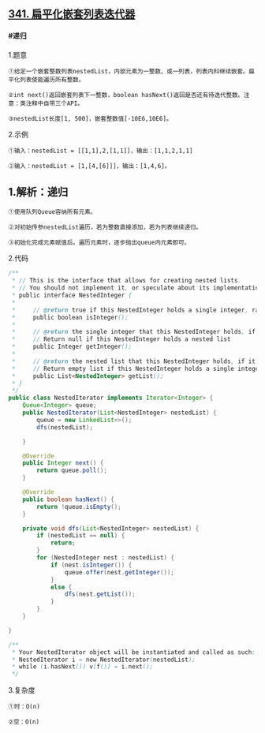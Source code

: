## [341. 扁平化嵌套列表迭代器](https://leetcode.cn/problems/flatten-nested-list-iterator/description/)

#### #递归
1.题意

    ①给定一个嵌套整数列表nestedList，内部元素为一整数、或一列表，列表内科继续嵌套。扁平化列表使能遍历所有整数。

    ②int next()返回嵌套列表下一整数，boolean hasNext()返回是否还有待迭代整数。注意：类注释中自带三个API。

    ③nestedList长度[1, 500]，嵌套整数值[-10E6,10E6]。

2.示例

    ①输入：nestedList = [[1,1],2,[1,1]]，输出：[1,1,2,1,1]

    ②输入：nestedList = [1,[4,[6]]]，输出：[1,4,6]。

## 1.解析：递归

    ①使用队列Queue容纳所有元素。

    ②对初始传参nestedList遍历，若为整数直接添加，若为列表继续递归。

    ③初始化完成元素赋值后。遍历元素时，逐步抛出queue内元素即可。

2.代码
```java
/**
 * // This is the interface that allows for creating nested lists.
 * // You should not implement it, or speculate about its implementation
 * public interface NestedInteger {
 *
 *     // @return true if this NestedInteger holds a single integer, rather than a nested list.
 *     public boolean isInteger();
 *
 *     // @return the single integer that this NestedInteger holds, if it holds a single integer
 *     // Return null if this NestedInteger holds a nested list
 *     public Integer getInteger();
 *
 *     // @return the nested list that this NestedInteger holds, if it holds a nested list
 *     // Return empty list if this NestedInteger holds a single integer
 *     public List<NestedInteger> getList();
 * }
 */
public class NestedIterator implements Iterator<Integer> {
    Queue<Integer> queue;
    public NestedIterator(List<NestedInteger> nestedList) {
        queue = new LinkedList<>();
        dfs(nestedList);

    }

    @Override
    public Integer next() {
        return queue.poll();
    }

    @Override
    public boolean hasNext() {
        return !queue.isEmpty();
    }

    private void dfs(List<NestedInteger> nestedList) {
        if (nestedList == null) {
            return;
        }
        for (NestedInteger nest : nestedList) {
            if (nest.isInteger()) {
                queue.offer(nest.getInteger());
            }
            else {
                dfs(nest.getList());
            }
        }
    }

}

/**
 * Your NestedIterator object will be instantiated and called as such:
 * NestedIterator i = new NestedIterator(nestedList);
 * while (i.hasNext()) v[f()] = i.next();
 */

```

3.复杂度

    ①时：O(n)

    ②空：O(n)
